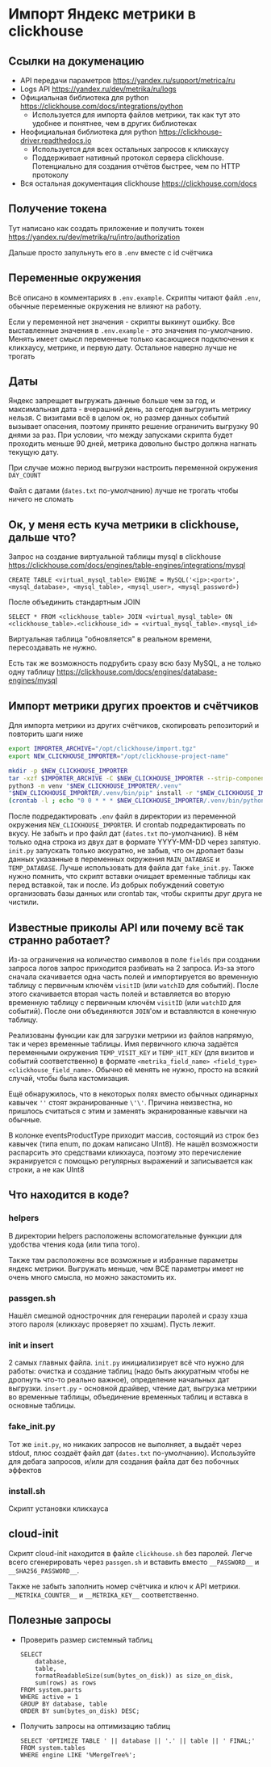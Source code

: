 # Импорт Яндекс метрики в clickhouse

## Ссылки на докуменацию

- API передачи параметров <https://yandex.ru/support/metrica/ru>
- Logs API <https://yandex.ru/dev/metrika/ru/logs>
- Официальная библиотека для python <https://clickhouse.com/docs/integrations/python>
  - Используется для импорта файлов метрики, так как тут это удобнее и понятнее, чем в других библиотеках
- Неофициальная библиотека для python <https://clickhouse-driver.readthedocs.io>
  - Используется для всех остальных запросов к кликхаусу 
  - Поддерживает нативный протокол сервера clickhouse. Потенциально для создания отчётов быстрее, чем по HTTP протоколу
- Вся остальная документация clickhouse <https://clickhouse.com/docs>

## Получение токена

Тут написано как создать приложение и получить токен <https://yandex.ru/dev/metrika/ru/intro/authorization>

Дальше просто запульнуть его в `.env` вместе с id счётчика

## Переменные окружения

Всё описано в комментариях в `.env.example`.
Скрипты читают файл `.env`, обычные переменные окружения не влияют на работу.

Если у переменной нет значения - скрипты выкинут ошибку.
Все выставленные значения в `.env.example` - это значения по-умолчанию.
Менять имеет смысл переменные только касающиеся подключения к кликхаусу, метрике, и первую дату.
Остальное наверно лучше не трогать

## Даты

Яндекс запрещает выгружать данные больше чем за год, и максимальная дата - вчерашний день, за сегодня выгрузить метрику нельзя.
С визитами всё в целом ок, но размер данных событий вызывает опасения, поэтому принято решение ограничить выгрузку 90 днями за раз.
При условии, что между запусками скрипта будет проходить меньше 90 дней, метрика довольно быстро должна нагнать текущую дату.

При случае можно период выгрузки настроить переменной окружения `DAY_COUNT`

Файл с датами (`dates.txt` по-умолчанию) лучше не трогать чтобы ничего не сломать

## Ок, у меня есть куча метрики в clickhouse, дальше что?

Запрос на создание виртуальной таблицы mysql в clickhouse
<https://clickhouse.com/docs/engines/table-engines/integrations/mysql>

```dql
CREATE TABLE <virtual_mysql_table> ENGINE = MySQL('<ip>:<port>', <mysql_database>, <mysql_table>, <mysql_user>, <mysql_password>)
```

После объединить стандартным JOIN

```dql
SELECT * FROM <clickhouse_table> JOIN <virtual_mysql_table> ON <clickhouse_table>.<clickhouse_id> = <virtual_mysql_table>.<mysql_id>
```

Виртуальная таблица "обновляется" в реальном времени, пересоздавать не нужно.

Есть так же возможность подрубить сразу всю базу MySQL, а не только одну таблицу
<https://clickhouse.com/docs/engines/database-engines/mysql>

## Импорт метрики других проектов и счётчиков

Для импорта метрики из других счётчиков, скопировать репозиторий и повторить шаги ниже

```sh
export IMPORTER_ARCHIVE="/opt/clickhouse/import.tgz"
export NEW_CLICKHOUSE_IMPORTER="/opt/clickhouse-project-name"
```

```sh
mkdir -p $NEW_CLICKHOUSE_IMPORTER
tar -xzf $IMPORTER_ARCHIVE -C $NEW_CLICKHOUSE_IMPORTER --strip-components=1
python3 -m venv "$NEW_CLICKHOUSE_IMPORTER/.venv"
"$NEW_CLICKHOUSE_IMPORTER/.venv/bin/pip" install -r "$NEW_CLICKHOUSE_IMPORTER/requirements.txt"
(crontab -l ; echo "0 0 * * * $NEW_CLICKHOUSE_IMPORTER/.venv/bin/python $NEW_CLICKHOUSE_IMPORTER/insert.py 1>> $NEW_CLICKHOUSE_IMPORTER/logs 2>> $NEW_CLICKHOUSE_IMPORTER/logs") | crontab -
```

После подредактировать `.env` файл в директории из переменной окружения `NEW_CLICKHOUSE_IMPORTER`.
И crontab подредактировать по вкусу.
Не забыть и про файл дат (`dates.txt` по-умолчанию). В нём только одна строка из двух дат в формате YYYY-MM-DD через запятую.
`init.py` запускать только аккуратно, не забыв, что он дропает базы данных указанные в переменных окружения `MAIN_DATABASE` и `TEMP_DATABASE`.
Лучше использовать для файла дат `fake_init.py`.
Также нужно помнить, что скрипт вставки очищает временные таблицы как перед вставкой, так и после. Из добрых побуждений советую организовать базы данных или crontab так, чтобы скрипты друг друга не чистили.

## Известные приколы API или почему всё так странно работает?

Из-за ограничения на количество символов в поле `fields` при создании запроса логов запрос приходится разбивать на 2 запроса.
Из-за этого сначала скачивается одна часть полей и импортируется во временную таблицу с первичным ключём `visitID` (или `watchID` для событий).
После этого скачивается вторая часть полей и вставляется во вторую временную таблицу с первичным ключём `visitID` (или `watchID` для событий).
После они объединяются `JOIN`'ом и вставляются в конечную таблицу.

Реализованы функции как для загрузки метрики из файлов напрямую, так и через временные таблицы.
Имя первичного ключа задаётся переменными окружения `TEMP_VISIT_KEY` и `TEMP_HIT_KEY` (для визитов и событий соответственно) в формате `<metrika_field_name> <field_type> <clickhouse_field_name>`.
Обычно её менять не нужно, просто на всякий случай, чтобы была кастомизация.

Ещё обнаружилось, что в некоторых полях вместо обычных одинарных кавычек `''` стоят экранированные `\'\'`.
Причина неизвестна, но пришлось считаться с этим и заменять экранированные кавычки на обычные.

В колонке eventsProductType приходит массив, состоящий из строк без кавычек (типа enum, по докам написано UInt8). Не нашёл возможности распарсить это средствами кликхауса, поэтому это перечисление экранируется с помощью регулярных выражений и записывается как строки, а не как UInt8

## Что находится в коде?

### helpers

В директории helpers расположены вспомогательные функции для удобства чтения кода (или типа того).

Также там расположены все возможные и избранные параметры яндекс метрики.
Выгружать меньше, чем ВСЕ параметры имеет не очень много смысла, но можно закастомить их.

### passgen.sh

Нашёл смешной однострочник для генерации паролей и сразу хэша этого пароля (кликхаус проверяет по хэшам).
Пусть лежит.

### init и insert

2 самых главных файла. `init.py` инициализирует всё что нужно для работы: очистка и создание таблиц (надо быть аккуратным чтобы не дропнуть что-то реально важное), определение начальных дат выгрузки.
`insert.py` - основной драйвер, чтение дат, выгрузка метрики во временные таблицы, объединение временных таблиц и вставка в основные таблицы.

### fake_init.py

Тот же `init.py`, но никаких запросов не выполняет, а выдаёт через stdout, плюс создаёт файл дат (`dates.txt` по-умолчанию).
Используйте для дебага запросов, и/или для создания файла дат без побочных эффектов

### install.sh

Скрипт установки кликхауса

## cloud-init

Скрипт cloud-init находится в файле `clickhouse.sh` без паролей.
Легче всего сгенерировать через `passgen.sh` и вставить вместо `__PASSWORD__` и `__SHA256_PASSWORD__`.

Также не забыть заполнить номер счётчика и ключ к API метрики.
`__METRIKA_COUNTER__` и `__METRIKA_KEY__` соответственно.

## Полезные запросы

- Проверить размер системный таблиц

    ```dql
    SELECT 
        database,
        table,
        formatReadableSize(sum(bytes_on_disk)) as size_on_disk,
        sum(rows) as rows
    FROM system.parts 
    WHERE active = 1
    GROUP BY database, table
    ORDER BY sum(bytes_on_disk) DESC;
    ```

- Получить запросы на оптимизацию таблиц
    ```dql
    SELECT 'OPTIMIZE TABLE ' || database || '.' || table || ' FINAL;'
    FROM system.tables 
    WHERE engine LIKE '%MergeTree%';
    ```

